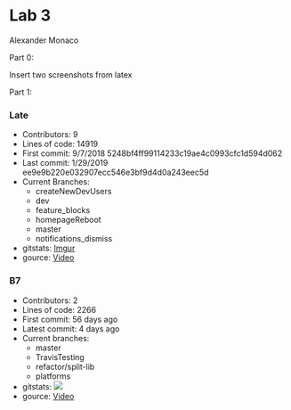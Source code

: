 # Lab 3
Alexander Monaco

Part 0:

  Insert two screenshots from latex

Part 1:

### Late
  - Contributors: 9
  - Lines of code: 14919
  - First commit: 9/7/2018 5248bf4ff99114233c19ae4c0993cfc1d594d062
  - Last commit: 1/29/2019 ee9e9b220e032907ecc546e3bf9d4d0a243eec5d
  - Current Branches:
    - createNewDevUsers
    - dev
    - feature_blocks
    - homepageReboot
    - master
    - notifications_dismiss
  - gitstats: [Imgur](https://i.imgur.com/8vC9Odl.png)
  - gource: [Video](https://youtu.be/izGpI9g0Phs)

### B7
  - Contributors: 2
  - Lines of code: 2266
  - First commit: 56 days ago
  - Latest commit: 4 days ago
  - Current branches:
    - master
    - TravisTesting
    - refactor/split-lib
    - platforms
  - gitstats: ![](https://i.imgur.com/xUmGx5o.png)
  - gource: [Video](https://youtu.be/Ji4j9MyQL6s)
